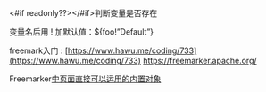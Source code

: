 <#if readonly??></#if>判断变量是否存在

变量名后用 ! 加默认值：${foo!”Default”}

freemark入门 : [https://www.hawu.me/coding/733](https://www.hawu.me/coding/733)   https://freemarker.apache.org/

Freemarker[中页面直接可以运用的内置对象](https://blog.csdn.net/Paulangsky/article/details/51462009)